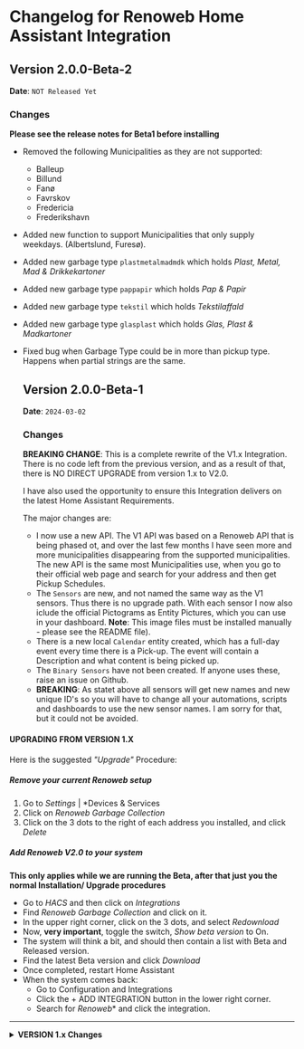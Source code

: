 # Changelog for Renoweb Home Assistant Integration


  ## Version 2.0.0-Beta-2

  **Date**: `NOT Released Yet`

  ### Changes

  **Please see the release notes for Beta1 before installing**

* Removed the following Municipalities as they are not supported:
  * Balleup
  * Billund
  * Fanø
  * Favrskov
  * Fredericia
  * Frederikshavn
* Added new function to support Municipalities that only supply weekdays. (Albertslund, Furesø).
* Added new garbage type `plastmetalmadmdk` which holds *Plast, Metal, Mad & Drikkekartoner*
* Added new garbage type `pappapir` which holds *Pap & Papir*
* Added new garbage type `tekstil` which holds *Tekstilaffald*
* Added new garbage type `glasplast` which holds *Glas, Plast & Madkartoner*
* Fixed bug when Garbage Type could be in more than pickup type. Happens when partial strings are the same.


  ## Version 2.0.0-Beta-1

  **Date**: `2024-03-02`

  ### Changes

  **BREAKING CHANGE**: This is a complete rewrite of the V1.x Integration. There is no code left from the previous version, and as a result of that, there is NO DIRECT UPGRADE from version 1.x to V2.0.

  I have also used the opportunity to ensure this Integration delivers on the latest Home Assistant Requirements.

  The major changes are:
  - I now use a new API. The V1 API was based on a Renoweb API that is being phased ot, and over the last few months I have seen more and more municipalities disappearing from the supported municipalities. The new API is the same most Municipalities use, when you go to their official web page and search for your address and then get Pickup Schedules.
  - The `Sensors` are new, and not named the same way as the V1 sensors. Thus there is no upgrade path. With each sensor I now also iclude the official Pictograms as Entity Pictures, which you can use in your dashboard. **Note**: This image files must be installed manually - please see the README file).
  - There is a new local `Calendar` entity created, which has a full-day event every time there is a Pick-up. The event will contain a Description and what content is being picked up.
  - The `Binary Sensors` have not been created. If anyone uses these, raise an issue on Github.
  - **BREAKING**: As statet above all sensors will get new names and new unique ID's so you will have to change all your automations, scripts and dashboards to use the new sensor names. I am sorry for that, but it could not be avoided.


#### UPGRADING FROM VERSION 1.X

Here is the suggested *"Upgrade"* Procedure:

##### Remove your current Renoweb setup
1. Go to *Settings* | *Devices & Services
2. Click on *Renoweb Garbage Collection*
3. Click on the 3 dots to the right of each address you installed, and click *Delete*


##### Add Renoweb V2.0 to your system
**This only applies while we are running the Beta, after that just you the normal Installation/
Upgrade procedures**

* Go to *HACS* and then click on *Integrations*
* Find *Renoweb Garbage Collection* and click on it.
* In the upper right corner, click on the 3 dots, and select *Redownload*
* Now, **very important**, toggle the switch, *Show beta version* to On.
* The system will think a bit, and should then contain a list with Beta and Released version.
* Find the latest Beta version and click *Download*
* Once completed, restart Home Assistant
* When the system comes back:
  * Go to Configuration and Integrations
  * Click the + ADD INTEGRATION button in the lower right corner.
  * Search for *Renoweb** and click the integration.

-------------

<details>
  <summary><b>VERSION 1.x Changes </b></summary>

  ## Version 1.0.1

  **Date**: `2024-01-08`

  ### Changes
  - Adding a workaround for addresses and houses numbers with multile houses. (Like 2, 2A, "b etc.). You can now type the house number as <HOUSE_NUMBER>,<ID> and it will get the correct address. In order to to get the ID you can use the [renoweb.py](https://github.com/briis/pyrenoweb) program and follow the instructions below:

    To get the ID number you can execute the following commands using the renoweb.py program:

    Get the Municipality ID: `python3 renoweb.py municipality` Pick your ID from the list
    Get the Road ID: `python3 renoweb.py road <MUNICIPALITY_ID> <ZIP_CODE> <ROAD_NAME>`
    Get the Address ID (This is the ID used above): `python3 renoweb.py address <MUNICIPALITY_ID><ROAD_ID> <HOUSE_NUMBER>``

    Now pick the right ID from the last list of houses.

  Or if you can't get this to work, send me your address and I will find it for you 😀


  ## Version 1.0.0

  - `ADDED`: For each Bin there will now be a binary_sensor called `binary_sensor.BIN_NAME_valid`. This sensor will show if data for this specific bin is valid. I use it personally with the conditional card, to only show a card if the data is valid.
  - `CHANGED`: I have now rewritten some of the function to try and create more automatic recovery, should the sensor not get data on start on after an update. It will keep trying for a while, but if it takes too long it will give up, and not try again before the next timed update (Which per default is 6 hours). I did this a while ago and I do believe this introduces a **Breaking Change** as the sensors will get new names. (I honestly can't remember if this was the case) If this happens, just delete the Integration and re-add it, and then update you cards and automations with the new names. Sorry for any inconvinience.

  ## Version 0.1.16

  - `FIXED`: Ensuring all Unit of Measurrement are always the same (dage). This ensures that the sensors can be used with Helpers like the Min/Max helper.
  - `ADDED`: Added new sensor called `sensor.renoweb_days_until_next_pickup`, which shows the number of days until the next pick-up of any of the containers.

  ## Version 0.1.15

  - `FIXED`: Fixing deprecated `async_get_registry` that might start showing up in HA 2022.6

  ## Version 0.1.14

  * `FIXED`: Fixes issue #10, with a deprecation warning about `device_state_attributes`.

  ## Version 0.1.13

  * `FIXED`: **BREAKING CHANGE** Det viser sig at i nogle kommuner vil der forekomme afhentninger der hedder det samme - eksempelvis Haveaffald - men forekommer på forskellige tidspunkter. Hvis såddane forkommer, så ville kun den sidste af disse blive registreret. Denne version løser dette problem, ved at tilføje et unikt id til navnet. Men ved at gøre dette, så bryder det med tidligere versioner, som kun genererede et unikt id baseret på type. Så når man har opdateret til denne version, er det nødvendigt at:
    * Slette integration, fra *Integrations* siden og derefter tilføje den igen.
    * Rette på de sider hvor man viser sensorerne da de nu, for de flestes vedkommende, har fået nye navne
    * Rette i eventuelle automatiseringer, som anvender disse sensorer, af samme årsag som ovenfor.

    Beklager dette, men det er den eneste måde at sikre at alle data vises for alle.
    Fixer issue #7
  * `FIXED`: Tilføjet **iot_class** til `manifest.json`, som krævet af Home Assistant fra version 2021.5

  ## Version 0.1.12-Beta

  * `FIXED`: BREAKING CHANGE Det viser sig at i nogle kommuner vil der forekomme afhentninger der hedder det samme - eksempelvis Haveaffald - men forekommer på forskellige tidspunkter. Hvis såddane forkommer, så ville kun den sidste af disse blive registreret. Denne version løser dette problem, ved at tilføje et unikt id til navnet. Men ved at gøre dette, så bryder det med tidligere versioner, som kun genererede et unikt id baseret på type. Så når man har opdateret til denne version, er det nødvendigt at:
    * Slette integration, fra *Integrations* siden og derefter tilføje den igen.
    * Rette på de sider hvor man viser sensorerne da de nu, for de flestes vedkommende, har fået nye navne
    * Rette i eventuelle automatiseringer, som anvender disse sensorer, af samme årsag som ovenfor.

    Beklager dette, men det er den eneste måde at sikre at alle data vises for alle.
</details>